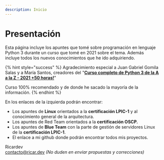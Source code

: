 ```yaml
---
description: Inicio
---
```


# Presentación

Esta página incluye los apuntes que tomé sobre programación en lenguaje Python 3 durante un curso que tomé en 2021 sobre el tema. Además incluye todos los nuevos conocimientos que he ido adquiriendo.

{% hint style="success" %}
Agradecimiento especial a Juan Gabriel Gomila Salas y a María Santos, creadores del "[**Curso completo de Python 3 de la A a la Z - 2021 +50 horas!**](https://www.udemy.com/course/python-3-az/)"

Curso 100% recomendado y de donde he sacado la mayoría de la información.
{% endhint %}

En los enlaces de la izquierda podrán encontrar:

* Los apuntes de **Linux** orientados a la **certificación LPIC-1** y al conocimiento general de la arquitectura.
* Los apuntes de Red Team orientados a la **certificación OSCP.**
* Los apuntes de **Blue Team** con la parte de gestión de servidores Linux de la **certificación LPIC-1**.
* El enlace a mi github donde podrán encontrar todos mis proyectos.

Ricardev\
contacto@ricar.dev _(No duden en enviar propuestas y correcciones)_
